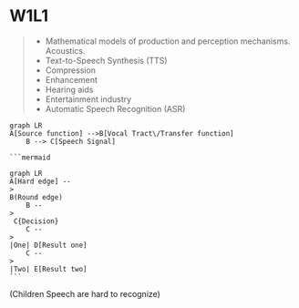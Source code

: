 # W1L1

> * Mathematical models of production and perception mechanisms. Acoustics.
> * Text-to-Speech Synthesis \(TTS\)
> * Compression
> * Enhancement
> * Hearing aids
> * Entertainment industry
> * Automatic Speech Recognition \(ASR\)

```mermaid
graph LR
A[Source function] -->B[Vocal Tract\/Transfer function] 
    B --> C[Speech Signal]
```

    ​```mermaid

    graph LR
    A[Hard edge] --
    >
    B(Round edge)
        B --
    >
     C{Decision}
        C --
    >
    |One| D[Result one]
        C --
    >
    |Two| E[Result two]
    ​```

\(Children Speech are hard to recognize\)

